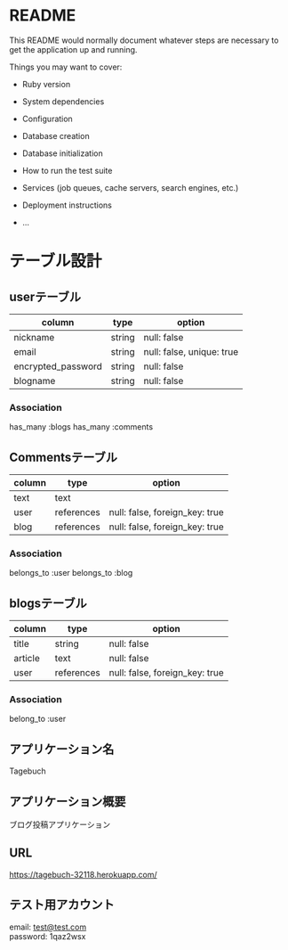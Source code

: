 # README

This README would normally document whatever steps are necessary to get the
application up and running.

Things you may want to cover:

* Ruby version

* System dependencies

* Configuration

* Database creation

* Database initialization

* How to run the test suite

* Services (job queues, cache servers, search engines, etc.)

* Deployment instructions

* ...

# テーブル設計

## userテーブル

| column             | type   | option                    |
| ------------------ | ------ | ------------------------- |
| nickname           | string | null: false               |
| email              | string | null: false, unique: true |
| encrypted_password | string | null: false               |
| blogname           | string | null: false               |

### Association
has_many :blogs
has_many :comments

## Commentsテーブル

| column  | type       | option                         |
| ------- | ---------- | ------------------------------ |
| text    | text       |                                |
| user    | references | null: false, foreign_key: true |
| blog    | references | null: false, foreign_key: true |

### Association
belongs_to :user
belongs_to :blog

## blogsテーブル

| column  | type       | option                         |
| ------- | ---------- | ------------------------------ |
| title   | string     | null: false                    |
| article | text       | null: false                    |
| user    | references | null: false, foreign_key: true |

### Association
belong_to :user

## アプリケーション名

Tagebuch

## アプリケーション概要

ブログ投稿アプリケーション

## URL

https://tagebuch-32118.herokuapp.com/

## テスト用アカウント

email: test@test.com  
password: 1qaz2wsx

